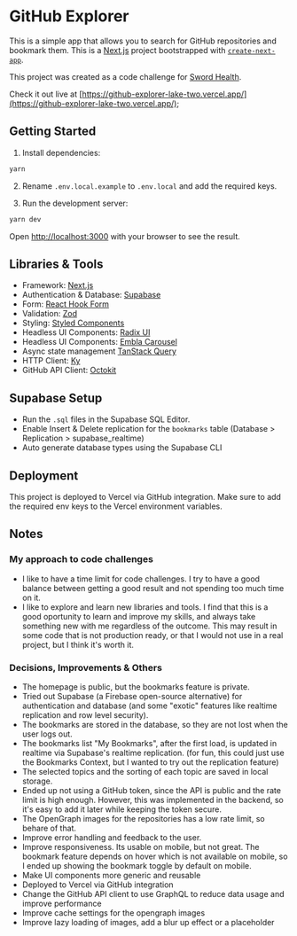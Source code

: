 # GitHub Explorer

This is a simple app that allows you to search for GitHub repositories and bookmark them.
This is a [Next.js](https://nextjs.org/) project bootstrapped with [`create-next-app`](https://github.com/vercel/next.js/tree/canary/packages/create-next-app).

This project was created as a code challenge for [Sword Health](https://swordhealth.com/).

Check it out live at [https://github-explorer-lake-two.vercel.app/](https://github-explorer-lake-two.vercel.app/);

## Getting Started

1. Install dependencies:

```bash
yarn
```

2. Rename `.env.local.example` to `.env.local` and add the required keys.

3. Run the development server:

```bash
yarn dev
```

Open [http://localhost:3000](http://localhost:3000) with your browser to see the result.

## Libraries & Tools

- Framework: [Next.js](https://nextjs.org/)
- Authentication & Database: [Supabase](https://supabase.io/)
- Form: [React Hook Form](https://react-hook-form.com/)
- Validation: [Zod](https://zod.dev/)
- Styling: [Styled Components](https://styled-components.com/)
- Headless UI Components: [Radix UI](https://www.radix-ui.com/)
- Headless UI Components: [Embla Carousel](https://davidcetinkaya.github.io/embla-carousel/)
- Async state management [TanStack Query](https://tanstack.com/query/latest)
- HTTP Client: [Ky](https://github.com/sindresorhus/ky)
- GitHub API Client: [Octokit](https://octokit.github.io/rest.js/v18)

## Supabase Setup

- Run the `.sql` files in the Supabase SQL Editor.
- Enable Insert & Delete replication for the `bookmarks` table (Database > Replication > supabase_realtime)
- Auto generate database types using the Supabase CLI

## Deployment

This project is deployed to Vercel via GitHub integration.
Make sure to add the required env keys to the Vercel environment variables.

## Notes

### My approach to code challenges

- I like to have a time limit for code challenges. I try to have a good balance between getting a good result and not spending too much time on it.
- I like to explore and learn new libraries and tools. I find that this is a good oportunity to learn and improve my skills, and always take something new with me regardless of the outcome. This may result in some code that is not production ready, or that I would not use in a real project, but I think it's worth it.

### Decisions, Improvements & Others

- The homepage is public, but the bookmarks feature is private.
- Tried out Supabase (a Firebase open-source alternative) for authentication and database (and some "exotic" features like realtime replication and row level security).
- The bookmarks are stored in the database, so they are not lost when the user logs out.
- The bookmarks list "My Bookmarks", after the first load, is updated in realtime via Supabase's realtime replication. (for fun, this could just use the Bookmarks Context, but I wanted to try out the replication feature)
- The selected topics and the sorting of each topic are saved in local storage.
- Ended up not using a GitHub token, since the API is public and the rate limit is high enough. However, this was implemented in the backend, so it's easy to add it later while keeping the token secure.
- The OpenGraph images for the repositories has a low rate limit, so behare of that.
- Improve error handling and feedback to the user.
- Improve responsiveness. Its usable on mobile, but not great. The bookmark feature depends on hover which is not available on mobile, so I ended up showing the bookmark toggle by default on mobile.
- Make UI components more generic and reusable
- Deployed to Vercel via GitHub integration
- Change the GitHub API client to use GraphQL to reduce data usage and improve performance
- Improve cache settings for the opengraph images
- Improve lazy loading of images, add a blur up effect or a placeholder
